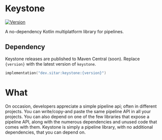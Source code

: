 # Keystone
[![Version](https://img.shields.io/maven-central/v/dev.sitar/keystone)](https://search.maven.org/artifact/dev.sitar/keystone)

A no-dependency Kotlin multiplatform library for pipelines.

## Dependency
Keystone releases are published to Maven Central (soon). Replace `{version}` with the latest version of `keystone`.
```kotlin
implementation("dev.sitar:keystone:{version}")
```


# What
On occasion, developers appreciate a simple pipeline api; often in different projects. You can write/copy-and paste the same pipeline API in all your projects. You can also depend on one of the few libraries that expose a pipeline API, along with the numerous dependencies and unused code that comes with them. Keystone is simply a pipeline library, with no additional dependencies, that you can depend on.